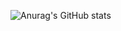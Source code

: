 
![Anurag's GitHub stats](https://github-readme-stats.vercel.app/api?username=alexandroviski&show_icons=true&theme=algolia)
